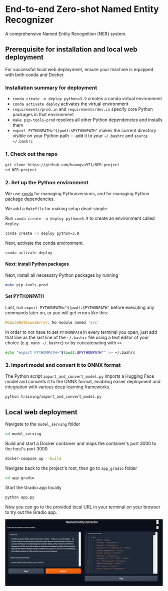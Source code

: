 
# End-to-end Zero-shot Named Entity Recognizer

A comprehensive Named Entity Recognition (NER) system.



## Prerequisite for installation and local web deployment
For successful local web deployment, ensure your machine is equipped with both conda and Docker.
### Installation summary for deployment


- `conda create -n deploy python=3.9` creates a conda virtual environment
- `conda activate deploy` activates the virtual environment
- `requirements/prod.in` and `requirements/dev.in` specify core Python packages in that environment
- `make pip-tools-prod` resolves all other Python dependencies and installs them
- `export PYTHONPATH="$(pwd):$PYTHONPATH"` makes the current directory visible on your Python path -- add it to your `~/.bashrc` and `source ~/.bashrc`

### 1. Check out the repo

```
git clone https://github.com/hoangvu971/NER-project
cd NER-project
```

### 2. Set up the Python environment

We use
[`conda`](https://docs.conda.io/en/latest/miniconda.html)
for managing Pythonversions, and for managing Python package dependencies.

We add a `Makefile` for making setup dead-simple.

Run `conda create -n deploy python=3.9` to create an environment called `deploy`.
```sh
conda create -n deploy python=3.9
```

Next, activate the conda environment.

```sh
conda activate deploy
```
#### Next: install Python packages

Next, install all necessary Python packages by running 
```sh
make pip-tools-prod
```

#### Set PYTHONPATH

Last, run `export PYTHONPATH="$(pwd):$PYTHONPATH"` before executing any commands later on, or you will get errors like this:
```python
ModuleNotFoundError: No module named 'src'
```

In order to not have to set `PYTHONPATH` in every terminal you open, just add that line as the last line of the `~/.bashrc` file using a text editor of your choice (e.g. `nano ~/.bashrc`) or by concatenating with `>>`
```bash
echo "export PYTHONPATH="$(pwd):$PYTHONPATH"" >> ~/.bashrc
```

### 3. Import model and convert it to ONNX format
The Python script `import_and_convert_model.py` imports a Hugging Face model and converts it to the ONNX format, enabling easier deployment and integration with various deep learning frameworks.
```sh
python training/import_and_convert_model.py
```
## Local web deployment
Navigate to the `model_serving` folder
```bash
cd model_serving
```

Build and start a Docker container and maps the container's port 3000 to the host's port 3000
```bash
docker-compose up --build
```

Navigate back to the project's root, then go to `app_gradio` folder

```bash
cd app_gradio
```

Start the Gradio app locally

```bash
python app.py
```

Now you can go to the provided local URL in your terminal on your browser to try out the Gradio app.

![Web app example](assets/webapp_example.png)